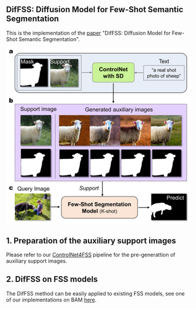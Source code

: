 ## DifFSS: Diffusion Model for Few-Shot Semantic Segmentation
This is the implementation of the [paper](https://arxiv.org/abs/2307.00773) "DifFSS: Diffusion Model for Few-Shot Semantic Segmentation".

<p align="center">
<img src="./assets/overview.png" width="600px"/>  
<br>
</p>

## 1. Preparation of the auxiliary support images

Please refer to our [ControlNet4FSS](https://github.com/TrinitialChan/ControlNet4FSS) pipeline for the pre-generattion of auxiliary support images.

## 2. DifFSS on FSS models

The DifFSS method can be easily applied to existing FSS models, see one of our implementations on BAM [here](https://github.com/TrinitialChan/DifFSS-BAM).

